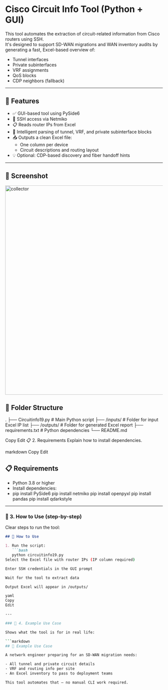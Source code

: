 # Cisco Circuit Info Tool (Python + GUI)

This tool automates the extraction of circuit-related information from Cisco routers using SSH.  
It's designed to support SD-WAN migrations and WAN inventory audits by generating a fast, Excel-based overview of:

- Tunnel interfaces
- Private subinterfaces
- VRF assignments
- QoS blocks
- CDP neighbors (fallback)

---

## 🔧 Features

- ✅ GUI-based tool using PySide6
- 🔐 SSH access via Netmiko
- 📋 Reads router IPs from Excel
- 🧠 Intelligent parsing of tunnel, VRF, and private subinterface blocks
- 📤 Outputs a clean Excel file:
  - One column per device
  - Circuit descriptions and routing layout
- 💡 Optional: CDP-based discovery and fiber handoff hints

---

## 📸 Screenshot


<img width="949" height="668" alt="collector" src="https://github.com/user-attachments/assets/f2731530-6142-48ab-be0d-96c229499b10" />

## 📂 Folder Structure

.
├── Circuitinfo19.py # Main Python script
├── /inputs/ # Folder for input Excel IP list
├── /outputs/ # Folder for generated Excel report
├── requirements.txt # Python dependencies
└── README.md

Copy
Edit
📋 2. Requirements
Explain how to install dependencies.

markdown
Copy
Edit
## 📋 Requirements

- Python 3.8 or higher
- Install dependencies:
- pip install PySide6
pip install netmiko
pip install openpyxl
pip install pandas
pip install qdarkstyle


---

### 🚀 3. How to Use (step-by-step)

Clear steps to run the tool:

```markdown
## 🚀 How to Use

1. Run the script:
   ```bash
   python circuitinfo19.py
Select the Excel file with router IPs (IP column required)

Enter SSH credentials in the GUI prompt

Wait for the tool to extract data

Output Excel will appear in /outputs/

yaml
Copy
Edit

---

### 📘 4. Example Use Case

Shows what the tool is for in real life:

```markdown
## 📘 Example Use Case

A network engineer preparing for an SD-WAN migration needs:

- All tunnel and private circuit details
- VRF and routing info per site
- An Excel inventory to pass to deployment teams

This tool automates that — no manual CLI work required.


